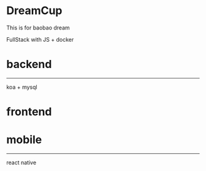 # DreamCup
This is for baobao dream

FullStack with JS + docker

# backend
---
koa + mysql

# frontend

# mobile
---
react native